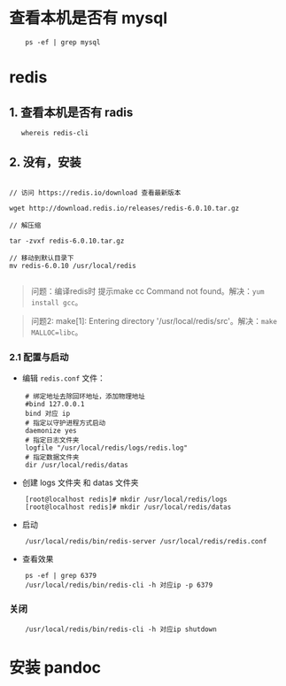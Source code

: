 
# 查看本机是否有 mysql

```
    ps -ef | grep mysql
```

# redis

## 1. 查看本机是否有 radis

```
   whereis redis-cli

```

## 2. 没有，安装

```

// 访问 https://redis.io/download 查看最新版本

wget http://download.redis.io/releases/redis-6.0.10.tar.gz

// 解压缩

tar -zvxf redis-6.0.10.tar.gz

// 移动到默认目录下
mv redis-6.0.10 /usr/local/redis


```

> 问题：编译redis时 提示make cc Command not found。解决：`yum install gcc`。

> 问题2: make[1]: Entering directory '/usr/local/redis/src'。解决：`make MALLOC=libc`。


### 2.1 配置与启动

- 编辑 `redis.conf` 文件：
```
    # 绑定地址去除回环地址，添加物理地址
    #bind 127.0.0.1
    bind 对应 ip
    # 指定以守护进程方式启动
    daemonize yes
    # 指定日志文件夹
    logfile "/usr/local/redis/logs/redis.log"
    # 指定数据文件夹
    dir /usr/local/redis/datas
```

- 创建 logs 文件夹 和 datas 文件夹

```
    [root@localhost redis]# mkdir /usr/local/redis/logs
    [root@localhost redis]# mkdir /usr/local/redis/datas 
```

- 启动

```
    /usr/local/redis/bin/redis-server /usr/local/redis/redis.conf
```

- 查看效果

```
    ps -ef | grep 6379 
    /usr/local/redis/bin/redis-cli -h 对应ip -p 6379 
```


### 关闭

```
    /usr/local/redis/bin/redis-cli -h 对应ip shutdown
```


# 安装 pandoc